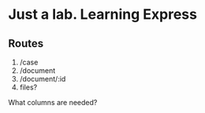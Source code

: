 Just a lab. Learning Express
===============================

Routes
------
1. /case
2. /document
3. /document/:id
4. files?

What columns are needed?

